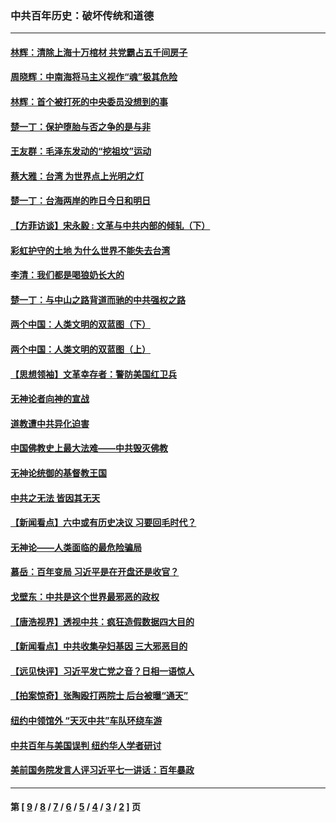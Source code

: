 ### 中共百年历史：破坏传统和道德
---
#### [林辉：清除上海十万棺材 共党霸占五千间房子](../../pages/nf1176114/n14033735.md?07160430) 
#### [周晓辉：中南海将马主义视作“魂”极其危险](../../pages/nf1176114/n14026892.md?07160430) 
#### [林辉：首个被打死的中央委员没想到的事](../../pages/nf1176114/n13987400.md?07160430) 
#### [楚一丁：保护堕胎与否之争的是与非](../../pages/nf1176114/n13815642.md?07160430) 
#### [王友群：毛泽东发动的“挖祖坟”运动](../../pages/nf1176114/n13723639.md?07160430) 
#### [蔡大雅：台湾 为世界点上光明之灯](../../pages/nf1176114/n13531530.md?07160430) 
#### [楚一丁：台海两岸的昨日今日和明日](../../pages/nf1176114/n13531468.md?07160430) 
#### [【方菲访谈】宋永毅 : 文革与中共内部的倾轧（下）](../../pages/nf1176114/n13486836.md?07160430) 
#### [彩虹护守的土地 为什么世界不能失去台湾](../../pages/nf1176114/n13476849.md?07160430) 
#### [李清：我们都是喝狼奶长大的](../../pages/nf1176114/n13471478.md?07160430) 
#### [楚一丁：与中山之路背道而驰的中共强权之路](../../pages/nf1176114/n13437270.md?07160430) 
#### [两个中国：人类文明的双蓝图（下）](../../pages/nf1176114/n13423132.md?07160430) 
#### [两个中国：人类文明的双蓝图（上）](../../pages/nf1176114/n13422687.md?07160430) 
#### [【思想领袖】文革幸存者：警防美国红卫兵](../../pages/nf1176114/n13339289.md?07160430) 
#### [无神论者向神的宣战](../../pages/nf1176114/n13281535.md?07160430) 
#### [道教遭中共异化迫害](../../pages/nf1176114/n13281463.md?07160430) 
#### [中国佛教史上最大法难——中共毁灭佛教](../../pages/nf1176114/n13281397.md?07160430) 
#### [无神论统御的基督教王国](../../pages/nf1176114/n13281280.md?07160430) 
#### [中共之无法 皆因其无天](../../pages/nf1176114/n13281088.md?07160430) 
#### [【新闻看点】六中或有历史决议 习要回毛时代？](../../pages/nf1176114/n13222895.md?07160430) 
#### [无神论——人类面临的最危险骗局](../../pages/nf1176114/n13196137.md?07160430) 
#### [慕岳：百年变局 习近平是在开盘还是收官？](../../pages/nf1176114/n13206516.md?07160430) 
#### [戈壁东：中共是这个世界最邪恶的政权](../../pages/nf1176114/n13085641.md?07160430) 
#### [【唐浩视界】透视中共：疯狂造假数据四大目的](../../pages/nf1176114/n13080590.md?07160430) 
#### [【新闻看点】中共收集孕妇基因 三大邪恶目的](../../pages/nf1176114/n13077182.md?07160430) 
#### [【远见快评】习近平发亡党之音？日相一语惊人](../../pages/nf1176114/n13074809.md?07160430) 
#### [【拍案惊奇】张陶殴打两院士 后台被曝“通天”](../../pages/nf1176114/n13070496.md?07160430) 
#### [纽约中领馆外 “天灭中共”车队环绕车游](../../pages/nf1176114/n13070693.md?07160430) 
#### [中共百年与美国误判 纽约华人学者研讨](../../pages/nf1176114/n13067969.md?07160430) 
#### [美前国务院发言人评习近平七一讲话：百年暴政](../../pages/nf1176114/n13066986.md?07160430) 

---
#### 第 [ [9](./9.md?07160430) / [8](./8.md?07160430) / [7](./7.md?07160430) / [6](./6.md?07160430) / [5](./5.md?07160430) / [4](./4.md?07160430) / [3](./3.md?07160430) / [2](./2.md?07160430) ] 页
